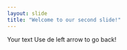 ```yaml
---
layout: slide
title: "Welcome to our second slide!"
---
```

Your text
Use de left arrow to go back!
